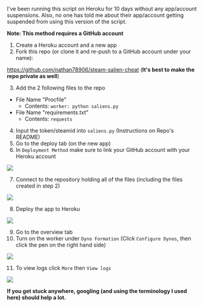 I've been running this script on Heroku for 10 days without any app/account suspensions. Also, no one has told me about their app/account getting suspended from using this version of the script. 

**Note: This method requires a GitHub account**

1. Create a Heroku account and a new app
2. Fork this repo (or clone it and re-push to a GitHub account under your name): 

https://github.com/nathan78906/steam-salien-cheat (**It's best to make the repo private as well**)

3. Add the 2 following files to the repo
- File Name "Procfile"
    - Contents: `worker: python saliens.py`
- File Name "requirements.txt"
    - Contents: `requests`
4. Input the token/steamid into `saliens.py` (Instructions on Repo's README)
5. Go to the deploy tab (on the new app)
6. In `Deployment Method` make sure to link your GitHub account with your Heroku account

![](https://i.imgur.com/a2o02W8.png)

7. Connect to the repository holding all of the files (including the files created in step 2)

![](https://i.imgur.com/AbUnIlO.png)

8. Deploy the app to Heroku 

![](https://i.imgur.com/XwHkm54.png)

9. Go to the overview tab
10. Turn on the worker under `Dyno Formation` (Click `Configure Dynos`, then click the pen on the right hand side)

![](https://i.imgur.com/8VNuWnZ.png)

11. To view logs click `More` then `View logs`

![](https://i.imgur.com/FzzEl2e.png)

**If you get stuck anywhere, googling (and using the terminology I used here) should help a lot.**